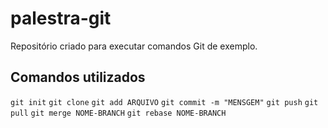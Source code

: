# palestra-git

Repositório criado para executar comandos Git de exemplo.

## Comandos utilizados

`git init`
`git clone`
`git add ARQUIVO`
`git commit -m "MENSGEM"`
`git push`
`git pull`
`git merge NOME-BRANCH`
`git rebase NOME-BRANCH`
